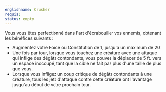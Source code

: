 ```yaml
---
englishname: Crusher
requis:
status: empty
---
```

Vous vous êtes perfectionné dans l'art d'écrabouiller vos ennemis, obtenant les bénéfices suivants :

 - Augmentez votre Force ou Constitution de 1, jusqu'à un maximum de 20
 - Une fois par tour, lorsque vous touchez une créature avec une attaque qui inflige des dégâts contondants, vous pouvez la déplacer de 5 ft. vers un espace inoccupé, tant que la cible ne fait pas plus d'une taille de plus que vous.
 - Lorsque vous infligez un coup critique de dégâts contondants à une créature, tous les jets d'attaque contre cette créature ont l'avantage jusqu'au début de votre prochain tour.
